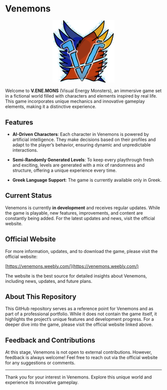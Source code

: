 # Venemons

<div align="center">
    <img src="https://github.com/EliasM108/Venemons/blob/main/Venemons_icon.png" alt="Venemons Logo" width="200">
</div>

Welcome to **V.ENE.MONS** (Visual Energy Monsters), an immersive game set in a fictional world filled with characters and elements inspired by real life. This game incorporates unique mechanics and innovative gameplay elements, making it a distinctive experience.

## Features

- **AI-Driven Characters**: Each character in Venemons is powered by artificial intelligence. They make decisions based on their profiles and adapt to the player’s behavior, ensuring dynamic and unpredictable interactions.

- **Semi-Randomly Generated Levels**: To keep every playthrough fresh and exciting, levels are generated with a mix of randomness and structure, offering a unique experience every time.

- **Greek Language Support**: The game is currently available only in Greek.

## Current Status

Venemons is currently **in development** and receives regular updates. While the game is playable, new features, improvements, and content are constantly being added. For the latest updates and news, visit the official website.

## Official Website

For more information, updates, and to download the game, please visit the official website:

[https://venemons.weebly.com/](https://venemons.weebly.com/)

The website is the best source for detailed insights about Venemons, including news, updates, and future plans.

## About This Repository

This GitHub repository serves as a reference point for Venemons and as part of a professional portfolio. While it does not contain the game itself, it highlights the project’s unique features and development progress. For a deeper dive into the game, please visit the official website linked above.

## Feedback and Contributions

At this stage, Venemons is not open to external contributions. However, feedback is always welcome! Feel free to reach out via the official website for any suggestions or comments.

---

Thank you for your interest in Venemons. Explore this unique world and experience its innovative gameplay.
